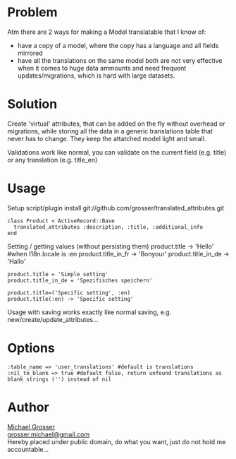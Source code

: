 Problem
=======
Atm there are 2 ways for making a Model translatable that I know of:
 - have a copy of a model, where the copy has a language and all fields mirrored
 - have all the translations on the same model
both are not very effective when it comes to huge data ammounts and need frequent updates/migrations, which is hard with large datasets.

Solution
========
Create 'virtual' attributes, that can be added on the fly without overhead or migrations, while storing all the data in a generic translations table that never has to change.
They keep the attatched model light and small.

Validations work like normal, you can validate on the current field (e.g. title) or any translation (e.g. title_en)

Usage
=====
Setup
    script/plugin install git://github.com/grosser/translated_attributes.git

    class Product < ActiveRecord::Base
      translated_attributes :description, :title, :additional_info
    end

Setting / getting values (without persisting them)
    product.title -> 'Hello' #when I18n.locale is :en
    product.title_in_fr -> 'Bonyour'
    product.title_in_de -> 'Hallo'

    product.title = 'Simple setting'
    product.title_in_de = 'Spezifisches speichern'

    product.title=('Specific setting', :en)
    product.title(:en) -> 'Specific setting'

Usage with saving works exactly like normal saving, e.g. new/create/update_attributes...

Options
=======
    :table_name => 'user_translations' #default is translations
    :nil_to_blank => true #default false, return unfound translations as blank strings ('') instead of nil

Author
======
[Michael Grosser](http://pragmatig.wordpress.com)  
grosser.michael@gmail.com  
Hereby placed under public domain, do what you want, just do not hold me accountable...